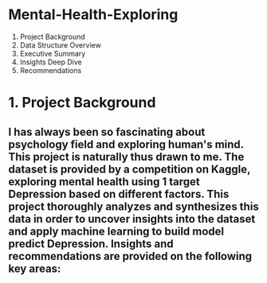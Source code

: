 # Mental-Health-Exploring

1. Project Background
2. Data Structure Overview
3. Executive Summary
4. Insights Deep Dive
5. Recommendations

# 1. Project Background
I has always been so fascinating about psychology field and exploring human's mind. This project is naturally thus drawn to me. The dataset is provided by a competition on Kaggle, exploring mental health using 1 target Depression based on different factors. This project thoroughly analyzes and synthesizes this data in order to uncover insights into the dataset and apply machine learning to build model predict Depression.
Insights and recommendations are provided on the following key areas:
-
